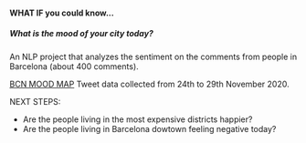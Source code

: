 #### WHAT IF you could know...
##### *What is the mood of your city today?*

An NLP project that analyzes the sentiment on the comments from people in Barcelona (about 400 comments).

[BCN MOOD MAP](./images/bcn_mood.png)
Tweet data collected from 24th to 29th November 2020.


NEXT STEPS:
* Are the people living in the most expensive districts happier?
* Are the people living in Barcelona dowtown feeling negative today?